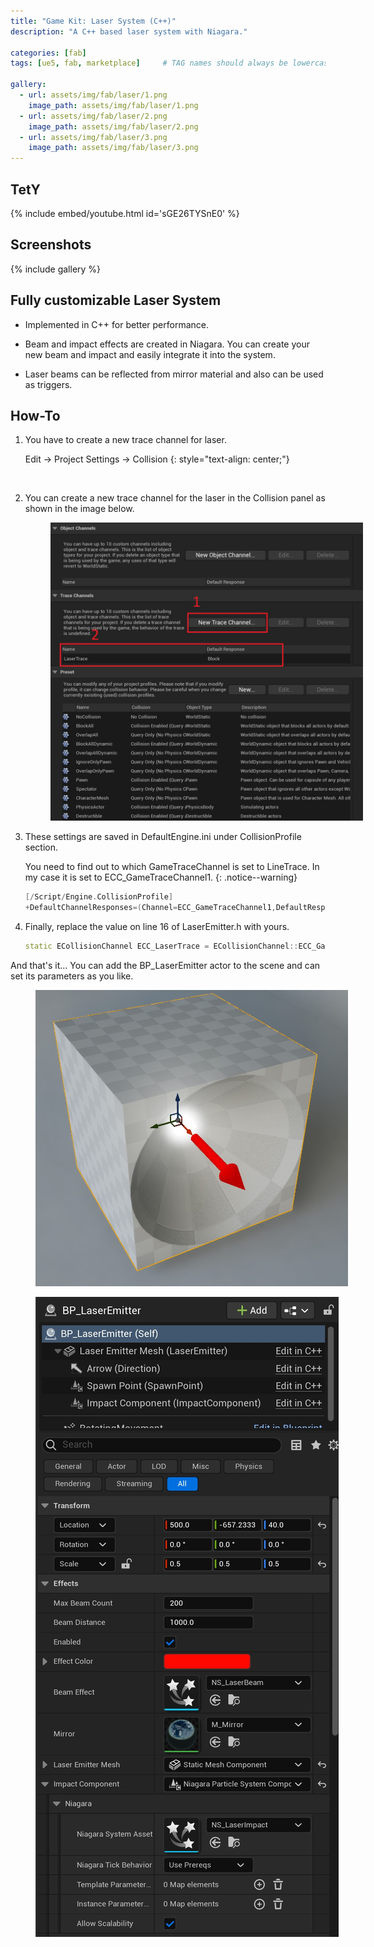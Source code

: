 ```yaml
---
title: "Game Kit: Laser System (C++)"
description: "A C++ based laser system with Niagara."

categories: [fab]
tags: [ue5, fab, marketplace]     # TAG names should always be lowercase

gallery:
  - url: assets/img/fab/laser/1.png
    image_path: assets/img/fab/laser/1.png
  - url: assets/img/fab/laser/2.png
    image_path: assets/img/fab/laser/2.png
  - url: assets/img/fab/laser/3.png
    image_path: assets/img/fab/laser/3.png
---
```


## TetY

{% include embed/youtube.html id='sGE26TYSnE0' %}

## Screenshots

{% include gallery %}

## Fully customizable Laser System

* Implemented in C++ for better performance.

* Beam and impact effects are created in Niagara. You can create your new beam and impact and easily integrate it into the system.

* Laser beams can be reflected from mirror material and also can be used as triggers.

## How-To

1.  You have to create a new trace channel for laser. 

    Edit -> Project Settings -> Collision
    {: style="text-align: center;"}

    <figure style="width: 300px" class="align-center">
      <a href="/assets/img/fab/laser/T/1.jpg"><img src="{{ site.url }}{{ site.baseurl }}/assets/img/fab/laser/T/1.jpg" alt=""></a>
      <figcaption></figcaption>
    </figure> 

2.  You can create a new trace channel for the laser in the Collision panel as shown in the image below. 

    <figure style="width: 500px" class="align-center">
        <a href="/assets/img/fab/laser/T/2.jpg"><img src="/assets/img/fab/laser/T/2.jpg"></a>
    </figure>

3.  These settings are saved in DefaultEngine.ini under CollisionProfile section.

    You need to find out to which GameTraceChannel is set to LineTrace. In my case it is set to ECC_GameTraceChannel1.
    {: .notice--warning}

    ```cpp
    [/Script/Engine.CollisionProfile]
    +DefaultChannelResponses=(Channel=ECC_GameTraceChannel1,DefaultResponse=ECR_Block,bTraceType=True,bStaticObject=False,Name="LaserTrace")
    ```

4.  Finally, replace the value on line 16 of LaserEmitter.h with yours.

    ```cpp
    static ECollisionChannel ECC_LaserTrace	= ECollisionChannel::ECC_GameTraceChannel1;
    ```

And that's it... You can add the BP_LaserEmitter actor to the scene and can set its parameters as you like.

<figure style="width: 500px" class="align-center">
    <a href="/assets/img/fab/laser/T/3.jpg"><img src="/assets/img/fab/laser/T/3.jpg"></a>
</figure>

<figure style="width: 500px" class="align-center">
    <a href="/assets/img/fab/laser/T/4.jpg"><img src="/assets/img/fab/laser/T/4.jpg"></a>
</figure>
